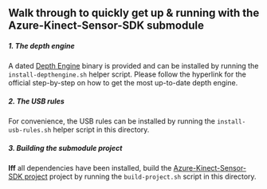 ## Walk through to quickly get up & running with the Azure-Kinect-Sensor-SDK submodule

##### 1. The depth engine

A dated [Depth Engine](https://github.com/microsoft/Azure-Kinect-Sensor-SDK/blob/develop/docs/depthengine.md) binary is provided and can be installed by running the `install-depthengine.sh` helper script. Please follow the hyperlink for the official step-by-step on how to get the most up-to-date depth engine.

##### 2. The USB rules

For convenience, the USB rules can be installed by running the `install-usb-rules.sh` helper script in this directory.

##### 3. Building the submodule project

__Iff__  all dependencies have been installed, build the [Azure-Kinect-Sensor-SDK project](../../external/submodules/Azure-Kinect-Sensor-SDK) project by running the `build-project.sh` script in this directory.

